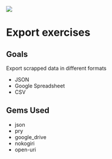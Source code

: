 
<img src="https://img.shields.io/badge/Ruby-CC342D?style=for-the-badge&logo=ruby&logoColor=white">

<br/>

# Export exercises

## Goals

Export scrapped data in different formats
- JSON
- Google Spreadsheet
- CSV

## Gems Used

- json
- pry
- google_drive
- nokogiri
- open-uri